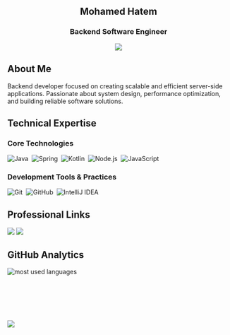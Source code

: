 <h2 align="center">Mohamed Hatem</h2>
<h3 align="center">Backend Software Engineer</h3>

<p align="center">
  <a href="https://github.com/DenverCoder1/readme-typing-svg"><img src="https://readme-typing-svg.herokuapp.com/?lines=Backend%20Software%20Engineer;Building%20Reliable%20Server%20Solutions;Learning%20Something%20New%20Every%20Day;Embracing%20Challenges%20to%20Grow;Code%20With%20Purpose&font=Fira%20Code&center=true&width=460&height=45&color=2196f3&vCenter=true&size=22"></a>
</p>

## About Me
Backend developer focused on creating scalable and efficient server-side applications. Passionate about system design, performance optimization, and building reliable software solutions.

## Technical Expertise

### Core Technologies
![Java](https://img.shields.io/badge/-Java-05122A?style=flat&logo=java)&nbsp;
![Spring](https://img.shields.io/badge/-Spring-05122A?style=flat&logo=spring)&nbsp;
![Kotlin](https://img.shields.io/badge/-Kotlin-05122A?style=flat&logo=kotlin)&nbsp;
![Node.js](https://img.shields.io/badge/-Node.js-05122A?style=flat&logo=node.js&logoColor=339933)&nbsp;
![JavaScript](https://img.shields.io/badge/-JavaScript-05122A?style=flat&logo=javascript)&nbsp;

### Development Tools & Practices
![Git](https://img.shields.io/badge/-Git-05122A?style=flat&logo=git)&nbsp;
![GitHub](https://img.shields.io/badge/-GitHub-05122A?style=flat&logo=github)&nbsp;
![IntelliJ IDEA](https://img.shields.io/badge/-IntelliJ%20IDEA-05122A?style=flat&logo=intellij-idea&logoColor=007ACC)&nbsp;

## Professional Links
<a href="https://www.linkedin.com/in/mohamed-hatem-a5b61124a/" target="_blank"><img src="https://img.shields.io/badge/-Mohamed%20Hatem-0077B5?style=for-the-badge&logo=Linkedin&logoColor=white"/></a>
<a href="https://t.me/MohamedHatem34" target="_blank"><img src="https://img.shields.io/badge/-Mohamed%20Hatem-0077B5?style=for-the-badge&logo=Telegram&logoColor=white"/></a>

## GitHub Analytics
<img align="left" src="https://github-readme-stats.vercel.app/api/top-langs?username=M0Hatem&show_icons=true&locale=en&layout=compact&theme=github_dark" alt="most used languages" />

<br><br><br><br><br><br><br>
<a href="https://komarev.com/ghpvc/?username=M0Hatem&style=for-the-badge">
    <img src="https://komarev.com/ghpvc/?username=M0Hatem&style=for-the-badge">
</a>
